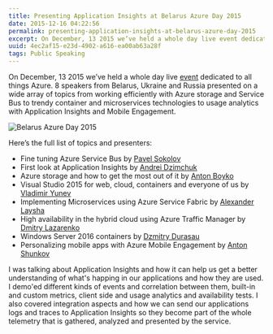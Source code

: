 ```yaml
---
title: Presenting Application Insights at Belarus Azure Day 2015
date: 2015-12-16 04:22:56
permalink: presenting-application-insights-at-belarus-azure-day-2015
excerpt: On December, 13 2015 we’ve held a whole day live event dedicated to all things Azure. 8 speakers from Belarus, Ukraine and Russia presented on a wide array of topics from working efficiently with Azure storage and Service Bus to trendy container and microservices technologies to usage analytics...
uuid: 4ec2af15-e23d-4902-a616-ea00ab63a28f
tags: Public Speaking
---
```


On December, 13 2015 we’ve held a whole day live [event](http://azureday.by/) dedicated to all things Azure. 8 speakers from Belarus, Ukraine and Russia presented on a wide array of topics from working efficiently with Azure storage and Service Bus to trendy container and microservices technologies to usage analytics with Application Insights and Mobile Engagement.

![Belarus Azure Day 2015](https://blogcontent.azureedge.net/bc2aefdc-01ad-4946-bcb6-0bdc835844c9.png)

Here’s the full list of topics and presenters:

*   Fine tuning Azure Service Bus by [Pavel Sokolov](https://www.linkedin.com/in/pavel-sokolov-82ba2387)
*   First look at Application Insights by [Andrei Dzimchuk](https://twitter.com/dzimchuk)
*   Azure storage and how to get the most out of it by [Anton Boyko](https://twitter.com/BoykoAnt)
*   Visual Studio 2015 for web, cloud, containers and everyone of us by [Vladimir Yunev](https://www.facebook.com/yunev)
*   Implementing Microservices using Azure Service Fabric by [Alexander Laysha](https://twitter.com/layshaalexander)
*   High availability in the hybrid cloud using Azure Traffic Manager by [Dmitry Lazarenko](https://twitter.com/lazarenkod)
*   Windows Server 2016 containers by [Dzmitry Durasau](https://twitter.com/azuregeek)
*   Personalizing mobile apps with Azure Mobile Engagement by [Anton Shunkov](https://www.linkedin.com/in/shunkov)

I was talking about Application Insights and how it can help us get a better understanding of what's happing in our applications and how they are used. I demo'ed different kinds of events and correlation between them, built-in and custom metrics, client side and usage analytics and availability tests. I also covered integration aspects and how we can send our applications logs and traces to Application Insights so they become part of the whole telemetry that is gathered, analyzed and presented by the service.